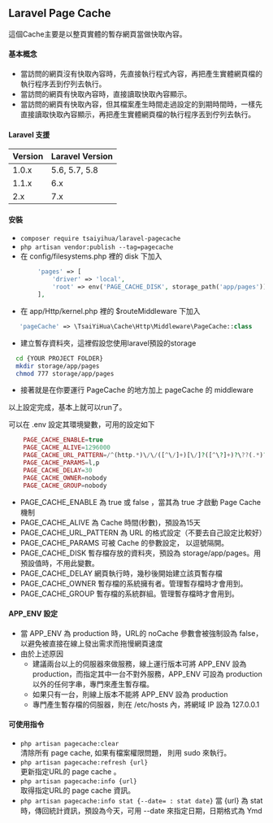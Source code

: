 ## Laravel Page Cache

這個Cache主要是以整頁實體的暫存網頁當做快取內容。  

#### 基本概念
 * 當訪問的網頁沒有快取內容時，先直接執行程式內容，再把產生實體網頁檔的執行程序丟到佇列去執行。
 * 當訪問的網頁有快取內容時，直接讀取快取內容顯示。
 * 當訪問的網頁有快取內容，但其檔案產生時間走過設定的到期時間時，一樣先直接讀取快取內容顯示，再把產生實體網頁檔的執行程序丟到佇列去執行。
 
#### Laravel 支援

| Version  | Laravel Version  |
|:---|:---|
| 1.0.x  | 5.6, 5.7, 5.8   |
| 1.1.x  | 6.x  |
| 2.x    | 7.x |
 
#### 安裝
 * ```composer require tsaiyihua/laravel-pagecache```
 * ```php artisan vendor:publish --tag=pagecache```
 * 在 config/filesystems.php 裡的 disk 下加入
 
 ```php
         'pages' => [
             'driver' => 'local',
             'root' => env('PAGE_CACHE_DISK', storage_path('app/pages')),
         ],
 ```
 * 在 app/Http/kernel.php 裡的 $routeMiddleware 下加入
 
 ```php
    'pageCache' => \TsaiYiHua\Cache\Http\Middleware\PageCache::class
 ```
 
 * 建立暫存資料夾，這裡假設您使用laravel預設的storage
 
 ```bash
   cd {YOUR PROJECT FOLDER}
   mkdir storage/app/pages
   chmod 777 storage/app/pages
 ```
 * 接著就是在你要運行 PageCache 的地方加上 pageCache 的 middleware
 
以上設定完成，基本上就可以run了。  

可以在 .env 設定其環境變數，可用的設定如下
```php
    PAGE_CACHE_ENABLE=true
    PAGE_CACHE_ALIVE=1296000
    PAGE_CACHE_URL_PATTERN=/^(http.*)\/\/([^\/]+)[\/]?([^\?]+)?\??(.*)?/
    PAGE_CACHE_PARAMS=l,p
    PAGE_CACHE_DELAY=30
    PAGE_CACHE_OWNER=nobody
    PAGE_CACHE_GROUP=nobody    
```
 * PAGE_CACHE_ENABLE 為 true 或 false ，當其為 true 才啟動 Page Cache 機制
 * PAGE_CACHE_ALIVE 為 Cache 時間(秒數)，預設為15天
 * PAGE_CACHE_URL_PATTERN 為 URL 的格式設定（不要去自己設定比較好）
 * PAGE_CACHE_PARAMS 可被 Cache 的參數設定， 以逗號隔開。
 * PAGE_CACHE_DISK 暫存檔存放的資料夾，預設為 storage/app/pages。用預設值時，不用此變數。
 * PAGE_CACHE_DELAY 網頁執行時，幾秒後開始建立該頁暫存檔
 * PAGE_CACHE_OWNER 暫存檔的系統擁有者。管理暫存檔時才會用到。
 * PAGE_CACHE_GROUP 暫存檔的系統群組。管理暫存檔時才會用到。

#### APP_ENV 設定
 * 當 APP_ENV 為 production 時，URL的 noCache 參數會被強制設為 false，以避免被直接在線上發出需求而拖慢網頁速度
 * 由於上述原因
   * 建議兩台以上的伺服器來做服務，線上運行版本可將 APP_ENV 設為 production，而指定其中一台不對外服務，APP_ENV 可設為 production 以外的任何字串，專門來產生暫存檔。
   * 如果只有一台，則線上版本不能將 APP_ENV 設為 production
   * 專門產生暫存檔的伺服器，則在 /etc/hosts 內，將網域 IP 設為 127.0.0.1

#### 可使用指令
 * ```php artisan pagecache:clear```  
    清除所有 page cache, 如果有檔案權限問題， 則用 sudo 來執行。
 * ```php artisan pagecache:refresh {url}```  
    更新指定URL的 page cache 。
 * ```php artisan pagecache:info {url}```  
    取得指定URL的 page cache 資訊。
 * ```php artisan pagecache:info stat {--date= : stat date}```
    當 {url} 為 stat 時，傳回統計資訊，預設為今天，可用 --date 來指定日期，日期格式為 Ymd
     
